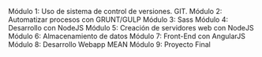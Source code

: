 Módulo 1: Uso de sistema de control de versiones. GIT.
Módulo 2: Automatizar procesos con GRUNT/GULP
Módulo 3: Sass
Módulo 4: Desarrollo con NodeJS
Módulo 5: Creación de servidores web con NodeJS
Módulo 6: Almacenamiento de datos
Módulo 7: Front-End con AngularJS
Módulo 8: Desarrollo Webapp MEAN
Módulo 9: Proyecto Final
